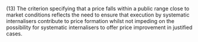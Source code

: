 (13) The criterion specifying that a price falls within a public range close to market conditions reflects the need to ensure that execution by systematic internalisers contribute to price formation whilst not impeding on the possibility for systematic internalisers to offer price improvement in justified cases.